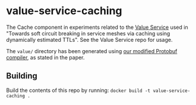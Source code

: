 # value-service-caching

The Cache component in experiments related to the [Value Service](https://github.com/llarsson/value-service/) used in "Towards soft circuit breaking in service meshes via caching using dynamically estimated TTLs". See the Value Service repo for usage.

The `value/` directory has been generated using [our modified Protobuf compiler](https://github.com/llarsson/protobuf), as stated in the paper.

## Building

Build the contents of this repo by running: `docker build -t value-service-caching .`
